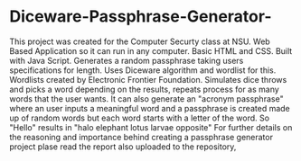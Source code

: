 # Diceware-Passphrase-Generator-

This project was created for the Computer Securty class at NSU.
Web Based Application so it can run in any computer. Basic HTML and CSS. Built with Java Script. 
Generates a random passphrase taking users specifications for length. Uses Diceware algorithm and wordlist for this. Wordlists created by Electronic Frontier Foundation. 
Simulates dice throws and picks a word depending on the results, repeats process for as many words that the user wants.
It can also generate an "acronym passphrase" where an user inputs a meaningful word and a passphrase is created made up of random words but each word starts with a letter of the word. So "Hello" results in "halo elephant lotus larvae opposite" 
For further details on the reasoning and importance behind creating a passphrase generator project plase read the report also uploaded to the repository, 
